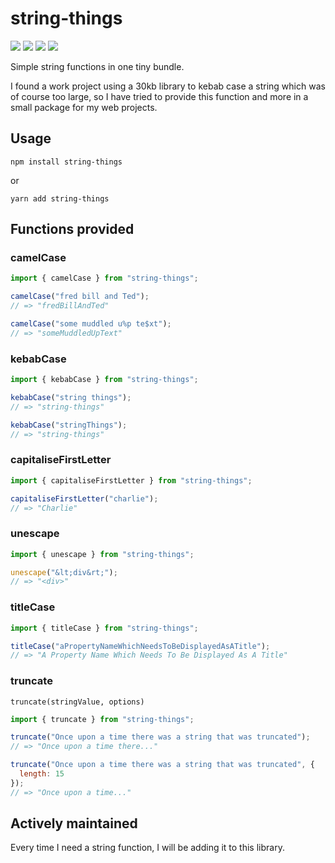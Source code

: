 # string-things

![](https://img.shields.io/travis/com/charliearlie/string-things.svg?style=flat) ![](https://img.shields.io/david/charliearlie/string-things.svg?style=flat) ![](https://img.shields.io/bundlephobia/min/string-things.svg?style=flat) ![](https://img.shields.io/bundlephobia/minzip/string-things.svg?style=flat)

Simple string functions in one tiny bundle.

I found a work project using a 30kb library to kebab case a string which was of course too large, so I have tried to provide this function and more in a small package for my web projects.

## Usage

```
npm install string-things
```

or

```
yarn add string-things
```

## Functions provided

### camelCase

```js
import { camelCase } from "string-things";

camelCase("fred bill and Ted");
// => "fredBillAndTed"

camelCase("some muddled u%p te$xt");
// => "someMuddledUpText"
```

### kebabCase

```js
import { kebabCase } from "string-things";

kebabCase("string things");
// => "string-things"

kebabCase("stringThings");
// => "string-things"
```

### capitaliseFirstLetter

```js
import { capitaliseFirstLetter } from "string-things";

capitaliseFirstLetter("charlie");
// => "Charlie"
```

### unescape

```js
import { unescape } from "string-things";

unescape("&lt;div&rt;");
// => "<div>"
```

### titleCase

```js
import { titleCase } from "string-things";

titleCase("aPropertyNameWhichNeedsToBeDisplayedAsATitle");
// => "A Property Name Which Needs To Be Displayed As A Title"
```

### truncate

`truncate(stringValue, options)`

```js
import { truncate } from "string-things";

truncate("Once upon a time there was a string that was truncated");
// => "Once upon a time there..."

truncate("Once upon a time there was a string that was truncated", {
  length: 15
});
// => "Once upon a time..."
```

## Actively maintained

Every time I need a string function, I will be adding it to this library.
